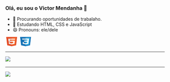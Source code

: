 ### Olá, eu sou o Victor Mendanha 👋

- 🔭 Procurando oportunidades de trabalaho.
- 🌱 Estudando HTML, CSS e JavaScript
- 😄 Pronouns: ele/dele

<div>
  <img src="https://raw.githubusercontent.com/devicons/devicon/master/icons/html5/html5-original.svg" height="30" width="40">
  <img src="https://raw.githubusercontent.com/devicons/devicon/master/icons/css3/css3-original.svg" height="30" width="40">
</div>

<hr>

<div>
  <img src="https://github-readme-stats.vercel.app/api?username=VictorMendanha&show_icons=true&theme=dracula">
  <igm src="https://github-readme-stats.vercel.app/api/top-langs/?username=VictorMendanha&layout=compact)">
</div>

<hr>

<div>
  <a href="https://www.linkedin.com/in/victor-mendanha/" target="_blank">
    <img src="https://img.shields.io/badge/LinkedIn-0077B5?style=for-the-badge&logo=linkedin&logoColor=white" >
  </a>
</div>
